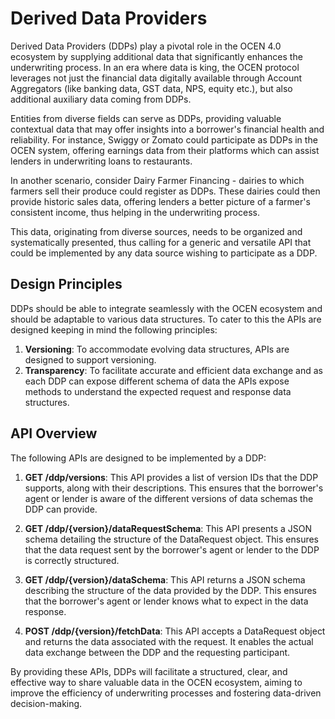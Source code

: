 # Derived Data Providers

Derived Data Providers (DDPs) play a pivotal role in the OCEN 4.0 ecosystem by supplying additional data that significantly enhances the underwriting process. In an era where data is king, the OCEN protocol leverages not just the financial data digitally available through Account Aggregators (like banking data, GST data, NPS, equity etc.), but also additional auxiliary data coming from DDPs.

Entities from diverse fields can serve as DDPs, providing valuable contextual data that may offer insights into a borrower's financial health and reliability. For instance, Swiggy or Zomato could participate as DDPs in the OCEN system, offering earnings data from their platforms which can assist lenders in underwriting loans to restaurants.

In another scenario, consider Dairy Farmer Financing - dairies to which farmers sell their produce could register as DDPs. These dairies could then provide historic sales data, offering lenders a better picture of a farmer's consistent income, thus helping in the underwriting process.

This data, originating from diverse sources, needs to be organized and systematically presented, thus calling for a generic and versatile API that could be implemented by any data source wishing to participate as a DDP. 

## Design Principles

DDPs should be able to integrate seamlessly with the OCEN ecosystem and should be adaptable to various data structures. To cater to this the APIs are designed keeping in mind the following principles:

1. **Versioning**: To accommodate evolving data structures, APIs are designed to support versioning.
2. **Transparency**: To facilitate accurate and efficient data exchange and as each DDP can expose different schema of data the APIs expose methods to understand the expected request and response data structures.

## API Overview

The following APIs are designed to be implemented by a DDP:

1. **GET /ddp/versions**: This API provides a list of version IDs that the DDP supports, along with their descriptions. This ensures that the borrower's agent or lender is aware of the different versions of data schemas the DDP can provide.

2. **GET /ddp/{version}/dataRequestSchema**: This API presents a JSON schema detailing the structure of the DataRequest object. This ensures that the data request sent by the borrower's agent or lender to the DDP is correctly structured.

3. **GET /ddp/{version}/dataSchema**: This API returns a JSON schema describing the structure of the data provided by the DDP. This ensures that the borrower's agent or lender knows what to expect in the data response.

4. **POST /ddp/{version}/fetchData**: This API accepts a DataRequest object and returns the data associated with the request. It enables the actual data exchange between the DDP and the requesting participant.

By providing these APIs, DDPs will facilitate a structured, clear, and effective way to share valuable data in the OCEN ecosystem, aiming to improve the efficiency of underwriting processes and fostering data-driven decision-making.